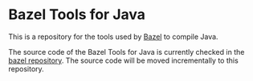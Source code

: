 # Bazel Tools for Java

This is a repository for the tools used by [Bazel](bazel.build) to compile Java.

The source code of the Bazel Tools for Java is currently checked in the [bazel
repository](https://github.com/bazelbuild/bazel). The source code will be moved 
incrementally to this repository.
